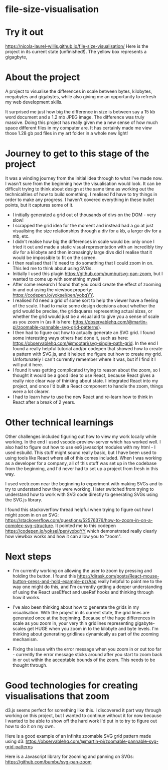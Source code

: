 # file-size-visualisation

# Try it out

https://nicola-laurel-willis.github.io/file-size-visualisation/ Here is the project in its current state (unfinished!). The yellow box represents a gigagbyte, 

# About the project

A project to visualise the differences in scale between bytes, kilobytes, megabytes and gigabytes, while also giving me an opportunity to refresh my web development skills.

It surprised me just how big the difference in size is between say a 15 kb word document and a 1.2 mb JPEG image. The difference was truly massive. Doing this project has really given me a new sense of how much space different files in my computer are. It has certainly made me view those 1.28 gb psd files in my art folder in a whole new light!

# Journey to get to this stage of the project

It was a winding journey from the initial idea through to what I've made now. I wasn't sure from the beginning how the visualisation would look. It can be difficult trying to think about design at the same time as working out the technicalities of how to build something. I realised I'd have to try things in order to make any progress. I haven't covered everything in these bullet points, but it captures some of it.

- I initially generated a grid out of thousands of divs on the DOM - very slow!
- I scrapped the grid idea for the moment and instead had a go at just visualising the size relationships through a div for a kb, a larger div for a mb, etc.
- I didn't realise how big the differences in scale would be: only once I tried it out and made a static visual representation with an incredibly tiny div for a kilobyte and then increasingly large divs did I realise that it would be impossible to fit on the screen.
- I then realised that I'd need to do something that I could zoom in on. This led me to think about using SVGs.
- Initially I used this plugin https://github.com/bumbu/svg-pan-zoom, but I wanted to come up with something myself
- After some research I found that you could create the effect of zooming in and out using the viewbox property: https://codepen.io/yoksel/pen/yobqYY.
- I realised I'd need a grid of some sort to help the viewer have a feeling of the scale. I had to make some design decisions about whether the grid would be precise, the gridsquares representing actual sizes, or whether the grid would just be a visual aid to give you a sense of scale as you zoom in (as it is here: https://observablehq.com/@martin-pi/zoomable-pannable-svg-grid-patterns).
- I then had to figure out how to actually generate an SVG grid. I found some interesting ways others had done it, such as here: https://observablehq.com/@mootari/svg-single-path-grid. In the end I found a really helpful tutorial and/or codepen that showed how to create a pattern with SVG.js, and it helped me figure out how to create my grid. Unfortunately I can't currently remember where it was, but if I find it I will put it here.
- I found it was getting complicated trying to reason about the zoom, so I thought it would be a good idea to use React, because React gives a really nice clear way of thinking about state. I integrated React into my project, and once I'd built a React component to handle the zoom, things were a lot clearer.
- I had to learn how to use the new React and re-learn how to think in React after a break of 2 years. 

# Other technical learnings

Other challenges included figuring out how to view my work locally while working. In the end I used vscode-preview-server which has worked well. I also had to figure out how to use es6 javascript modules with my html - I used esbuild. This stuff might sound really basic, but I have been used to using tools like React where all of this comes included. When I was working as a developer for a company, all of this stuff was set up in the codebase from the beginning, and I'd never had to set up a project from fresh in this way.

I used vectr.com near the beginning to experiment with making SVGs and to try to understand how they were working. I later switched from trying to understand how to work with SVG code directly to generating SVGs using the SVG.js library.

I found this stackoverflow thread helpful when trying to figure out how I might zoom in on an SVG: https://stackoverflow.com/questions/52576376/how-to-zoom-in-on-a-complex-svg-structure. It pointed me to this codepen https://codepen.io/yoksel/pen/yobqYY which demonstrated really clearly how viewbox works and how it can allow you to "zoom".

# Next steps

- I'm currently working on allowing the user to zoom by pressing and holding the button. I found this https://dirask.com/posts/React-mouse-button-press-and-hold-example-pzrAap really helpful to point me to the way one might do this, and I'm currently getting a deeper understanding of using the React useEffect and useRef hooks and thinking through how it works.

- I've also been thinking about how to generate the grids in my visualisation. With the project in its current state, the grid lines are generated once at the beginning. Because of the huge differences in scale as you zoom in, your very thin gridlines representing gigabyte-scales get HUGE when you zoom in to the kilobyte and byte levels. I'm thinking about generating gridlines dynamically as part of the zooming mechanism.

- Fixing the issue with the error message when you zoom in or out too far - currently the error message sticks around after you start to zoom back in or out within the acceptable bounds of the zoom. This needs to be thought through.

# Good technologies for creating visualisations that zoom

d3.js seems perfect for something like this. I discovered it part way through working on this project, but I wanted to continue without it for now because I wanted to be able to show off the hard work I'd put in to try to figure out how to do it on my own.

Here is a good example of an infinite zoomable SVG grid pattern made using d3: https://observablehq.com/@martin-pi/zoomable-pannable-svg-grid-patterns

Here is a Javascript library for zooming and panning on SVGs: https://github.com/bumbu/svg-pan-zoom 


